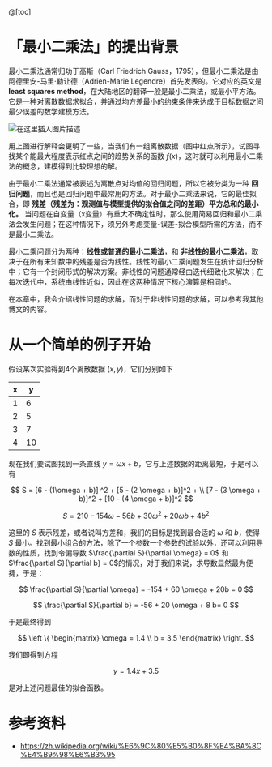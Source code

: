 @[toc]

# 「最小二乘法」的提出背景

最小二乘法通常归功于高斯（Carl Friedrich Gauss，1795），但最小二乘法是由阿德里安-马里·勒让德（Adrien-Marie Legendre）首先发表的。它对应的英文是 **least squares method**，在大陆地区的翻译一般是最小二乘法，或最小平方法。它是一种对离散数据求拟合，并通过均方差最小的约束条件来达成于目标数据之间最少误差的数学建模方法。

![在这里插入图片描述](https://img-blog.csdnimg.cn/13ae24def1eb4facb0f2986eba79f4a3.png#pic_center)

用上图进行解释会更明了一些，当我们有一组离散数据（图中红点所示），试图寻找某个能最大程度表示红点之间的趋势关系的函数 $f(x)$，这时就可以利用最小二乘法的概念，建模得到比较理想的解。

由于最小二乘法通常被表述为离散点对均值的回归问题，所以它被分类为一种 **回归问题**，而且也是回归问题中最常用的方法。对于最小二乘法来说，它的最佳拟合，即 **残差（残差为：观测值与模型提供的拟合值之间的差距）平方总和的最小化。** 当问题在自变量（x变量）有重大不确定性时，那么使用简易回归和最小二乘法会发生问题；在这种情况下，须另外考虑变量-误差-拟合模型所需的方法，而不是最小二乘法。

最小二乘问题分为两种：**线性或普通的最小二乘法**，和 **非线性的最小二乘法**，取决于在所有未知数中的残差是否为线性。线性的最小二乘问题发生在统计回归分析中；它有一个封闭形式的解决方案。非线性的问题通常经由迭代细致化来解决；在每次迭代中，系统由线性近似，因此在这两种情况下核心演算是相同的。

在本章中，我会介绍线性问题的求解，而对于非线性问题的求解，可以参考我其他博文的内容。

# 从一个简单的例子开始

假设某次实验得到4个离散数据 $(x, y)$，它们分别如下

x | y
--|---
1 | 6
2 | 5
3 | 7
4 | 10

现在我们要试图找到一条直线 $y = \omega x + b$，它与上述数据的距离最短，于是可以有

$$
S = [6 - (1\omega + b)] ^2 + [5 - (2 \omega + b)]^2 + \\
[7 - (3 \omega + b)]^2 + [10 - (4 \omega + b)]^2
$$

$$
S = 210 - 154 \omega - 56 b + 30 \omega^2 + 20 \omega b + 4 b^2
$$

这里的 $S$ 表示残差，或者说叫方差和，我们的目标是找到最合适的 $\omega$ 和 $b$，使得 $S$ 最小。找到最小组合的方法，除了一个参数一个参数的试验以外，还可以利用导数的性质，找到令偏导数 $\frac{\partial S}{\partial \omega} = 0$ 和 $\frac{\partial S}{\partial b} = 0$的情况，对于我们来说，求导数显然最为便捷，于是：

$$
\frac{\partial S}{\partial \omega} = -154 + 60 \omega + 20b = 0
$$

$$
\frac{\partial S}{\partial b} = -56 + 20 \omega + 8 b= 0
$$

于是最终得到

$$
\left \{ \begin{matrix}
\omega = 1.4 \\
b = 3.5
\end{matrix} \right.
$$

我们即得到方程

$$
y = 1.4 x + 3.5
$$

是对上述问题最佳的拟合函数。


# 参考资料

* https://zh.wikipedia.org/wiki/%E6%9C%80%E5%B0%8F%E4%BA%8C%E4%B9%98%E6%B3%95

